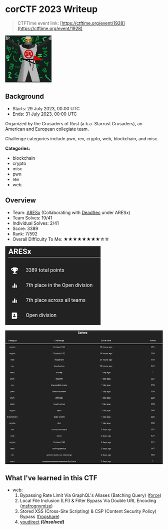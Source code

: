 # corCTF 2023 Writeup

> CTFTime event link: [https://ctftime.org/event/1928](https://ctftime.org/event/1928)

![](https://github.com/siunam321/CTF-Writeups/blob/main/corCTF-2023/images/banner.png)

## Background

- Starts: 29 July 2023, 00:00 UTC
- Ends: 31 July 2023, 00:00 UTC

Organized by the Crusaders of Rust (a.k.a. Starrust Crusaders), an American and European collegiate team.

Challenge categories include pwn, rev, crypto, web, blockchain, and misc.

**Categories:**

- blockchain
- crypto
- misc
- pwn
- rev
- web

## Overview

- Team: [ARESx](https://ctftime.org/team/128734) (Collaborating with [DeadSec](https://ctftime.org/team/19339/) under ARESx)
- Team Solves: 19/41
- Individual Solves: 2/41
- Score: 3389
- Rank: 7/592
- Overall Difficulty To Me: ★★★★★★★★☆☆

![](https://github.com/siunam321/CTF-Writeups/blob/main/corCTF-2023/images/score.png)

![](https://github.com/siunam321/CTF-Writeups/blob/main/corCTF-2023/images/solves.png)

## What I've learned in this CTF

- web:
    1. Bypassing Rate Limit Via GraphQL's Aliases (Batching Query) ([force](https://github.com/siunam321/CTF-Writeups/blob/main/corCTF-2023/web/force/README.md))
    2. Local File Inclusion (LFI) & Filter Bypass Via Double URL Encoding ([msfrognymize](https://github.com/siunam321/CTF-Writeups/blob/main/corCTF-2023/web/msfrognymize/README.md))
    3. Stored XSS (Cross-Site Scripting) & CSP (Content Security Policy) Bypass ([frogshare](https://github.com/siunam321/CTF-Writeups/blob/main/corCTF-2023/web/frogshare/README.md))
    4. [youdirect](https://github.com/siunam321/CTF-Writeups/blob/main/corCTF-2023/web/youdirect/README.md) ***(Unsolved)***